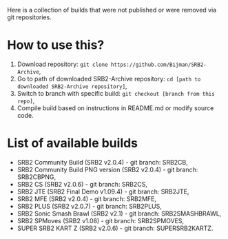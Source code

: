 Here is a collection of builds that were not published or were removed via git repositories.

# How to use this?
1. Download repository: `git clone https://github.com/Bijman/SRB2-Archive`,
2. Go to path of downloaded SRB2-Archive repository: `cd [path to downloaded SRB2-Archive repository]`,
3. Switch to branch with specific build: `git checkout [branch from this repo]`,
4. Compile build based on instructions in README.md or modify source code.

# List of available builds
- SRB2 Community Build (SRB2 v2.0.4) - git branch: SRB2CB,
- SRB2 Community Build PNG version (SRB2 v2.0.4) - git branch: SRB2CBPNG,
- SRB2 CS (SRB2 v2.0.6) - git branch: SRB2CS,
- SRB2 JTE (SRB2 Final Demo v1.09.4) - git branch: SRB2JTE,
- SRB2 MFE (SRB2 v2.0.4) - git branch: SRB2MFE,
- SRB2 PLUS (SRB2 v2.0.7) - git branch: SRB2PLUS,
- SRB2 Sonic Smash Brawl (SRB2 v2.1) - git branch: SRB2SMASHBRAWL,
- SRB2 SPMoves (SRB2 v1.08) - git branch: SRB2SPMOVES,
- SUPER SRB2 KART Z (SRB2 v2.0.6) - git branch: SUPERSRB2KARTZ.
